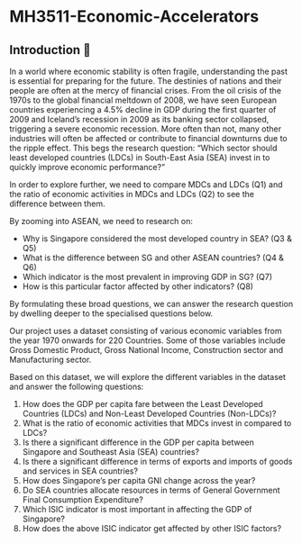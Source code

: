 # MH3511-Economic-Accelerators
## Introduction 📝
In a world where economic stability is often fragile, understanding the past is essential for preparing for the future. The destinies of nations and their people are often at the mercy of financial crises. From the oil crisis of the 1970s to the global financial meltdown of 2008, we have seen European countries experiencing a 4.5% decline in GDP during the first quarter of 2009 and Iceland’s recession in 2009 as its banking sector collapsed, triggering a severe economic recession. More often than not, many other industries will often be affected or contribute to financial downturns due to the ripple effect. This begs the research question: “Which sector should least developed countries (LDCs) in South-East Asia (SEA) invest in to quickly improve economic performance?”

In order to explore further, we need to compare MDCs and LDCs (Q1) and the ratio of economic activities in MDCs and LDCs (Q2) to see the difference between them.

By zooming into ASEAN, we need to research on:
- Why is Singapore considered the most developed country in SEA? (Q3 & Q5)
- What is the difference between SG and other ASEAN countries? (Q4 & Q6)
- Which indicator is the most prevalent in improving GDP in SG? (Q7)
- How is this particular factor affected by other indicators? (Q8)

By formulating these broad questions, we can answer the research question by dwelling deeper to the specialised questions below.

Our project uses a dataset consisting of various economic variables from the year 1970 onwards for 220 Countries. Some of those variables include Gross Domestic Product, Gross National Income, Construction sector and Manufacturing sector. 

Based on this dataset, we will explore the different variables in the dataset and answer the following questions: 

1. How does the GDP per capita fare between the Least Developed Countries (LDCs) and Non-Least Developed Countries (Non-LDCs)?
2. What is the ratio of economic activities that MDCs invest in compared to LDCs? 
3. Is there a significant difference in the GDP per capita between Singapore and Southeast Asia (SEA) countries? 
4. Is there a significant difference in terms of exports and imports of goods and services in SEA countries? 
5. How does Singapore’s per capita GNI change across the year?
6. Do SEA countries allocate resources in terms of General Government Final Consumption Expenditure? 
7. Which ISIC indicator is most important in affecting the GDP of Singapore?
8. How does the above ISIC indicator get affected by other ISIC factors?
